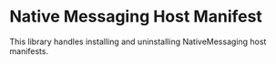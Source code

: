 # Native Messaging Host Manifest

This library handles installing and uninstalling NativeMessaging host manifests.